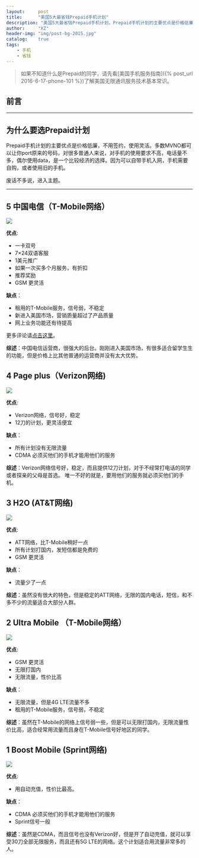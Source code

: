 ```yaml
---
layout:     post
title:      "美国5大最省钱Prepaid手机计划"
description: "美国5大最省钱Prepaid手机计划。Prepaid手机计划的主要优点是价格低廉，不用签约，使用灵活。多数MVNO都可以让你port原来的号码，对很多普通人来说，对手机的使用要求不高，电话量不多，偶尔使用data，是一个比较经济的选择。因为可以自带手机入网，手机需要自购，或者使用旧的手机。"
author:     "XZ"
header-img: "img/post-bg-2015.jpg"
catalog:    true
tags:
    - 手机
    - 省钱
---
```


> 如果不知道什么是Prepaid的同学，请先看[美国手机服务指南]({% post_url 2016-6-17-phone-101 %})了解美国无限通讯服务技术基本常识。

## 前言

---

## 为什么要选Prepaid计划

Prepaid手机计划的主要优点是价格低廉，不用签约，使用灵活。多数MVNO都可以让你port原来的号码，对很多普通人来说，对手机的使用要求不高，电话量不多，偶尔使用data，是一个比较经济的选择。因为可以自带手机入网，手机需要自购，或者使用旧的手机。


废话不多说，进入主题。

---

## 5 中国电信（T-Mobile网络）

![]({{site.baseurl}}/img/in-post/phoneplans/dianxin.PNG)

**优点**:

* 一卡双号
* 7×24双语客服
* 1美元推广
* 如果一次买多个月服务，有折扣
* 推荐奖励
* GSM 更灵活

**缺点**：

* 租用的T-Mobile服务，信号弱，不稳定
* 新进入美国市场，营销质量超过了产品质量
* 网上业务功能还有待提高

更多评论请[点击这里](https://www.zhihu.com/question/32247196)。

**综述**：中国电信运营商，很强大的后台。刚刚进入美国市场，有很多适合留学生生的功能，但是价格上比其他普通的运营商并没有太大优势。

## 4 Page plus（Verizon网络)
![]({{site.baseurl}}/img/in-post/phoneplans/pageplus.PNG)

**优点**:

* Verizon网络，信号好，稳定
* 12刀的计划，更灵活便宜

**缺点**：

* 所有计划没有无限流量
* CDMA 必须买他们的手机才能用他们的服务

**综述**：Verizon网络信号好，稳定，而且提供12刀计划，对于不经常打电话的同学或者探亲的父母是首选。 唯一不好的就是，要用他们的服务就必须买他们的手机。

## 3 H2O (AT&T网络)
![]({{site.baseurl}}/img/in-post/phoneplans/h2o.PNG)

**优点**:

* ATT网络，比T-Mobile稍好一点
* 所有计划打国内，发短信都是免费的
* GSM 更灵活

**缺点**：

* 流量少了一点

**综述**：虽然没有很大的特色，但是稳定的ATT网络，无限的国内电话，短信，和不多不少的流量适合大部分人群。

## 2 Ultra Mobile （T-Mobile网络）
![]({{site.baseurl}}/img/in-post/phoneplans/ultramobile.PNG)

**优点**:

* GSM 更灵活
* 无限打国内
* 无限流量，性价比高

**缺点**：

* 无限流量，但是4G LTE流量不多
* 租用的T-Mobile服务，信号弱，不稳定

**综述**：虽然在T-Mobile的网络上信号弱一些，但是可以无限打国内，无限流量性价比高，适合经常用流量而且身在T-Mobile信号好地区的同学。

## 1 Boost Mobile (Sprint网络)
![]({{site.baseurl}}/img/in-post/phoneplans/boostmobile.PNG)

**优点**:

* 用自动充值，性价比最高。

**缺点**：

* CDMA 必须买他们的手机才能用他们的服务
* Sprint信号一般

**综述**：虽然是CDMA，而且信号也没有Verizon好，但是开了自动充值，就可以享受30刀全部无限服务，而且还有5G LTE的网络。这个计划适合用流量非常多的人。